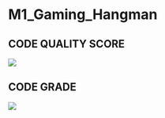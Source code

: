 # M1_Gaming_Hangman

## CODE QUALITY SCORE 

![](https://api.codiga.io/project/29913/score/svg)

## CODE GRADE
![](https://api.codiga.io/project/29913/status/svg)
